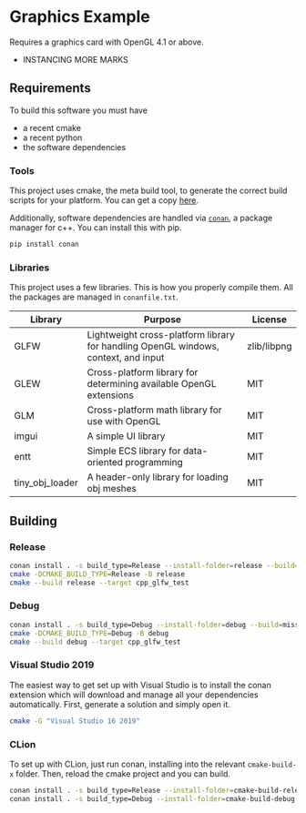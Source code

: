 # Graphics Example

Requires a graphics card with OpenGL 4.1 or above.

- INSTANCING MORE MARKS

## Requirements

To build this software you must have

- a recent cmake
- a recent python
- the software dependencies

### Tools

This project uses cmake, the meta build tool, to generate
the correct build scripts for your platform. You can get a copy [here](https://cmake.org).

Additionally, software dependencies are handled via [`conan`](https://github.com/conan-io/conan),
a package manager for c++. You can install this with pip.

```bash
pip install conan
```

### Libraries

This project uses a few libraries. This is how you properly compile them.
All the packages are managed in `conanfile.txt`.

| Library | Purpose | License |
| ------- | ------- | ------- |
| GLFW    | Lightweight cross-platform library for handling OpenGL windows, context, and input | zlib/libpng |
| GLEW    | Cross-platform library for determining available OpenGL extensions | MIT |
| GLM     | Cross-platform math library for use with OpenGL | MIT |
| imgui   | A simple UI library | MIT |
| entt    | Simple ECS library for data-oriented programming | MIT |
| tiny_obj_loader | A header-only library for loading obj meshes | MIT |


## Building

### Release

```bash
conan install . -s build_type=Release --install-folder=release --build=missing
cmake -DCMAKE_BUILD_TYPE=Release -B release
cmake --build release --target cpp_glfw_test
```

### Debug

```bash
conan install . -s build_type=Debug --install-folder=debug --build=missing
cmake -DCMAKE_BUILD_TYPE=Debug -B debug
cmake --build debug --target cpp_glfw_test
```

### Visual Studio 2019

The easiest way to get set up with Visual Studio is to install the
conan extension which will download and manage all your dependencies
automatically. First, generate a solution and simply open it.

```bash
cmake -G "Visual Studio 16 2019"
```

### CLion

To set up with CLion, just run conan, installing into the relevant
`cmake-build-x` folder. Then, reload the cmake project and you can build.

```bash
conan install . -s build_type=Release --install-folder=cmake-build-release
conan install . -s build_type=Debug --install-folder=cmake-build-debug
```
